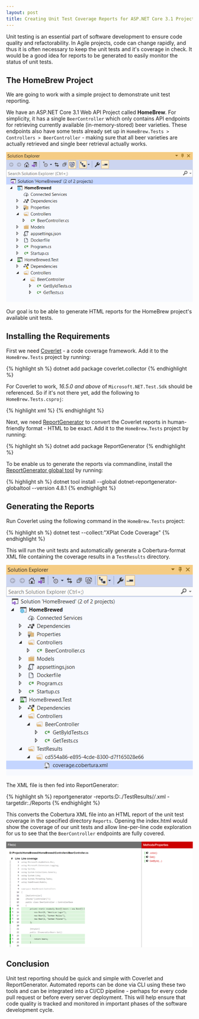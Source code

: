 ```yaml
---
layout: post
title: Creating Unit Test Coverage Reports for ASP.NET Core 3.1 Projects with Coverlet and ReportGenerator
---
```


Unit testing is an essential part of software development to ensure code quality and refactorability. In Agile projects, code can change rapidly, and thus it is often necessary to keep the unit tests and it's coverage in check. It would be a good idea for reports to be generated to easily monitor the status of unit tests.

## The HomeBrew Project
We are going to work with a simple project to demonstrate unit test reporting.

We have an ASP.NET Core 3.1 Web API Project called **HomeBrew**. For simplicity, it has a single `BeerController` which only contains API endpoints for retrieving currently available (in-memory-stored) beer varieties. These endpoints also have some tests already set up in `HomeBrew.Tests > Controllers > BeerController` - making sure that all beer varieties are actually retrieved and single beer retrieval actually works.

![HomeBrew Project Structure](/public/2020-11-28-homebrew-project-structure.png "HomeBrew Project Structure")

Our goal is to be able to generate HTML reports for the HomeBrew project's available unit tests.

## Installing the Requirements

First we need [Coverlet](https://github.com/coverlet-coverage/coverlet) - a code coverage framework. Add it to the `HomeBrew.Tests` project by running:

{% highlight sh %}
dotnet add package coverlet.collector
{% endhighlight %}

For Coverlet to work, _16.5.0 and above_ of `Microsoft.NET.Test.Sdk` should be referenced. So if it's not there yet, add the following to `HomeBrew.Tests.csproj`:

{% highlight xml %}
<PackageReference Include="Microsoft.NET.Test.Sdk" Version="16.5.0" />
{% endhighlight %}

Next, we need [ReportGenerator](https://github.com/danielpalme/ReportGenerator) to convert the Coverlet reports in human-friendly format - HTML to be exact. Add it to the `HomeBrew.Tests` project by running:

{% highlight sh %}
dotnet add package ReportGenerator
{% endhighlight %}

To be enable us to generate the reports via commandline, install the [ReportGenerator global tool](https://www.nuget.org/packages/dotnet-reportgenerator-cli/) by running:

{% highlight sh %}
dotnet tool install --global dotnet-reportgenerator-globaltool --version 4.8.1
{% endhighlight %}

## Generating the Reports

Run Coverlet using the following command in the `HomeBrew.Tests` project:

{% highlight sh %}
dotnet test --collect:"XPlat Code Coverage"
{% endhighlight %}

This will run the unit tests and automatically generate a Cobertura-format XML file containing the coverage results in a `TestResults` directory.

![Coverlet Cobertura TestResults XML File](/public/2020-11-28-coverlet-cobertura-file.png "Coverlet Cobertura TestResults XML File")

The XML file is then fed into ReportGenerator:

{% highlight sh %}
reportgenerator -reports:D:./TestResults/*/*.xml -targetdir:./Reports
{% endhighlight %}

This converts the Cobertura XML file into an HTML report of the unit test coverage in the specified directory `Reports`. Opening the index.html would show the coverage of our unit tests and allow line-per-line code exploration for us to see that the `BeerController` endpoints are fully covered.

![ReportGenerator HTML Report](/public/2020-11-28-report-generator-code-explore.png "ReportGenerator HTML Report")

## Conclusion

Unit test reporting should be quick and simple with Coverlet and ReportGenerator. Automated reports can be done via CLI using these two tools and can be integrated into a CI/CD pipeline - perhaps for every code pull request or before every server deployment. This will help ensure that code quality is tracked and monitored in important phases of the software development cycle.


